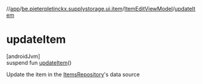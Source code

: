 //[app](../../../index.md)/[be.pieterpletinckx.supplystorage.ui.item](../index.md)/[ItemEditViewModel](index.md)/[updateItem](update-item.md)

# updateItem

[androidJvm]\
suspend fun [updateItem](update-item.md)()

Update the item in the [ItemsRepository](../../be.pieterpletinckx.supplystorage.data.item/-items-repository/index.md)'s data source
